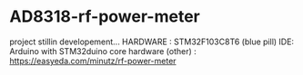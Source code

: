 # AD8318-rf-power-meter

project stillin developement...
HARDWARE  : STM32F103C8T6 (blue pill) 
IDE: Arduino with STM32duino core
hardware (other) : https://easyeda.com/minutz/rf-power-meter
